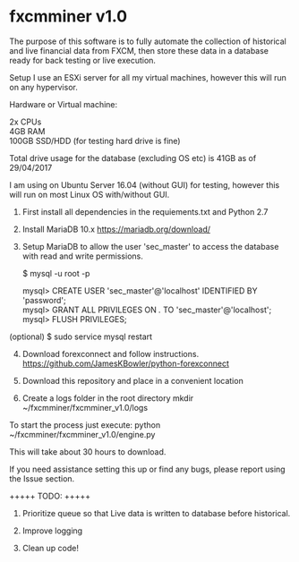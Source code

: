 # fxcmminer v1.0

The purpose of this software is to fully automate the collection of historical and live financial data from FXCM, then store these data in a database ready for back testing or live execution.

Setup
I use an ESXi server for all my virtual machines, however this will run on any hypervisor.

Hardware or Virtual machine:

   2x CPUs  
   4GB RAM  
   100GB SSD/HDD (for testing hard drive is fine)  

Total drive usage for the database (excluding OS etc) is 41GB as of 29/04/2017

I am using on Ubuntu Server 16.04 (without GUI) for testing, however this will run on most Linux OS with/without GUI.

1. First install all dependencies in the requiements.txt and Python 2.7

2. Install MariaDB 10.x
https://mariadb.org/download/

3. Setup MariaDB to allow the user 'sec_master' to access the database with read and write permissions.

   $ mysql -u root -p  

   mysql> CREATE USER 'sec_master'@'localhost' IDENTIFIED BY 'password';  
   mysql> GRANT ALL PRIVILEGES ON *.* TO 'sec_master'@'localhost';  
   mysql> FLUSH PRIVILEGES;  

(optional)
   $ sudo service mysql restart  

4. Download forexconnect and follow instructions. 
https://github.com/JamesKBowler/python-forexconnect

5. Download this repository and place in a convenient location

6. Create a logs folder in the root directory
mkdir ~/fxcmminer/fxcmminer_v1.0/logs

To start the process just execute:
python ~/fxcmminer/fxcmminer_v1.0/engine.py

This will take about 30 hours to download.

If you need assistance setting this up or find any bugs, please report using the Issue section.

+++++
TODO:
+++++

1. Prioritize queue so that Live data is written to database before historical.

2. Improve logging

2. Clean up code!

